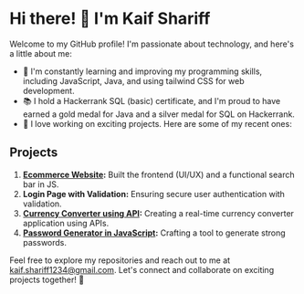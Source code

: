 # Hi there! 👋 I'm Kaif Shariff

Welcome to my GitHub profile! I'm passionate about technology, and here's a little about me:

- 🌱 I'm constantly learning and improving my programming skills, including JavaScript, Java, and using tailwind CSS for web development.
- 📚 I hold a Hackerrank SQL (basic) certificate, and I'm proud to have earned a gold medal for Java and a silver medal for SQL on Hackerrank.
- 🚀 I love working on exciting projects. Here are some of my recent ones:

## Projects

1. **[Ecommerce Website](https://github.com/Random-Guyz/RG_Store):** Built the frontend (UI/UX) and a functional search bar in JS.
2. **Login Page with Validation:** Ensuring secure user authentication with validation.
3. **[Currency Converter using API](https://github.com/Kaif-Shariff/Development_Projects):** Creating a real-time currency converter application using APIs.
4. **[Password Generator in JavaScript](https://github.com/Kaif-Shariff/PasswordGenerator):** Crafting a tool to generate strong passwords.

Feel free to explore my repositories and reach out to me at kaif.shariff1234@gmail.com. Let's connect and collaborate on exciting projects together! 🚀
